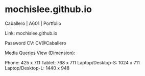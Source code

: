 # mochislee.github.io
Caballero | A601 | Portfolio 

Link: mochislee.github.io

Password CV: CV@Caballero

Media Queries View (Dimension):

 Phone: 425 x 711 
 Tablet: 768 x 711 
 Laptop/Desktop-S: 1024 x 711 
 Laptop/Desktop-L: 1440 x 948
